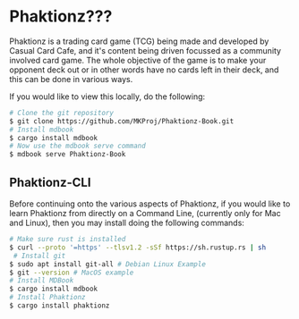 # Phaktionz???

Phaktionz is a trading card game (TCG) being made and developed by Casual Card Cafe, 
and it's content being driven focussed as a community involved card game. The whole 
objective of the game is to make your opponent deck out or in other words have no cards 
left in their deck, and this can be done in various ways.  

If you would like to view this locally, do the following: 
```bash
# Clone the git repository
$ git clone https://github.com/MKProj/Phaktionz-Book.git
# Install mdbook
$ cargo install mdbook
# Now use the mdbook serve command
$ mdbook serve Phaktionz-Book
```


## Phaktionz-CLI
Before continuing onto the various aspects of Phaktionz, if you would like to learn Phaktionz 
from directly on a Command Line, (currently only for Mac and Linux), then you may install doing the 
following commands: 

```bash
# Make sure rust is installed
$ curl --proto '=https' --tlsv1.2 -sSf https://sh.rustup.rs | sh
 # Install git 
$ sudo apt install git-all # Debian Linux Example
$ git --version # MacOS example
# Install MDBook
$ cargo install mdbook
# Install Phaktionz
$ cargo install phaktionz
```
